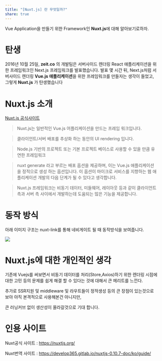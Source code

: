 ```yaml
---
title: "[Nuxt.js] 란 무엇일까?"
share: true
---
```


Vue Application을 만들기 위한 Framework인 **Nuxt.js**에 대해 알아보기로하자.

# 탄생
2016년 10월 25일, **zeit.co** 의 개발팀은 서버사이드 렌더링 React 애플리케이션을 위한 프레임워크인 Next.js 프레임워크를 발표했습니다. 발표 몇 시간 뒤,
Next.js처럼 서버사이드 렌더링 **Vue.js 애플리케이션**을 위한 프레임워크를 만들자는 생각이 들었고, 그렇게 **Nuxt.js** 가 탄생했습니다

# Nuxt.js 소개
[Nuxt.js 공식사이트](https://nuxtjs.org/) 


>  Nuxt.js는 일반적인 Vue.js 어플리케이션을 만드는 프레임 워크입니다.

>  클라이언트/서버 배포를 추상화 하는 동안의 UI rendering 입니다.

>  Node.js 기반의 프로젝트 또는 기본 프로젝트 베이스로 사용할 수 있을 만큼 유연한 프레임워크

>  nuxt generate 라고 부르는 배포 옵션을 제공하며, 이는 Vue.js 애플리케이션을 정적으로 생성 하는 옵션입니다. 이 옵션이 마이크로 서비스를 지향하는 웹 애플리케이션 개발의 다음 단계가 될 수 있다고 생각합니다.


> Nuxt.js 프레임워크는 비동기 데이터, 미들웨어, 레이아웃 등과 같이 클라이언트 측과 서버 측 사이에서 개발하는데 도움되는 많은 기능을 제공합니다.

# 동작 방식 
아래 이미지 구조는 nuxt-link를 통해 네비게이트 될 때 동작방식을 보여줍니다.

![](https://develop365.gitlab.io/nuxtjs-0.10.7-doc/ko/nuxt-schema.svg)


# Nuxt.js에 대한 개인적인 생각
기존에 Vuejs를 써보면서 비동기 데이터를 처리(Store,Axios)하기 위한 렌더링 시점에 대한 고민 등의 문제를 쉽게 해결 할 수 있다는 것에 대해서 큰 메리트를 느낀다.


추가로 SSR지원 및 middleware 및 라우트들이 정적생성 등의 큰 장점이 있는것으로 보아 아직 본격적으로 사용해본건 아니지만, 


큰 러닝커브 없이 생산성이 올라갈것으로 기대 합니다.






# 인용 사이트

Nuxt공식 사이트 : https://nuxtjs.org/

Nuxt번역 사이트 : https://develop365.gitlab.io/nuxtjs-0.10.7-doc/ko/guide/
